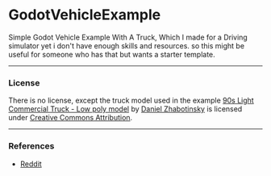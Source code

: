 # GodotVehicleExample
Simple Godot Vehicle Example With A Truck, Which I made for a Driving simulator yet i don't have enough skills and resources. so this might be useful for someone who has that but wants a starter template.

---
### License
There is no license, except the truck model used in the example [90s Light Commercial Truck - Low poly model](https://skfb.ly/ootyy) by [Daniel Zhabotinsky](https://sketchfab.com/DanielZhabotinsky) is licensed under [Creative Commons Attribution](http://creativecommons.org/licenses/by/4.0/).

---
### References
- [Reddit](https://www.reddit.com/r/godot/comments/xhh5i3/simple_truck_driving_demo_source_code_available/?utm_source=share&utm_medium=web2x&context=3)
